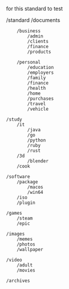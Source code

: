 for this standard to test

/standard
	/documents

		/business
			/admin
			/clients
			/finance
			/products

		/personal
			/education
			/employers
			/family
			/finance
			/health
			/home
			/purchases
			/travel
			/vehicle

	/study
		/it
			/java
			/go
			/python
			/ruby
			/rust
		/3d
			/blender
		/cook

	/software
		/package
			/macos
			/win64
		/iso
		/plugin

	/games
		/steam
		/epic

	/images
		/memes
		/photos
		/wallpaper

	/video
		/adult
		/movies

	/archives

